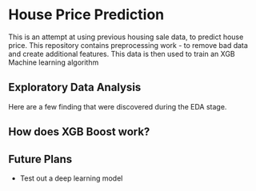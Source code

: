 <h1> House Price Prediction </h1>
<p> This is an attempt at using previous housing sale data, to predict house price.
This repository contains preprocessing work - to remove bad data and create additional features.
This data is then used to train an XGB Machine learning algorithm </p>
<h2> Exploratory Data Analysis </h2>
Here are a few finding that were discovered during the EDA stage.

<h2> How does XGB Boost work? </h2>


<h2> Future Plans </h2>
 <ul>
  <li>Test out a deep learning model</li>
</ul> 